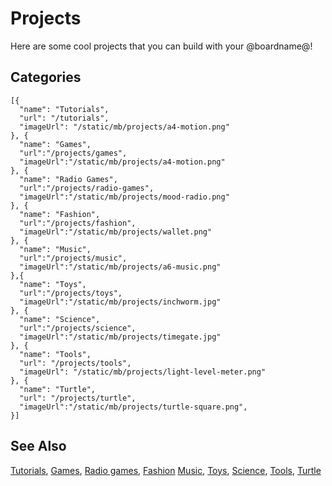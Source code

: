 # Projects

Here are some cool projects that you can build with your @boardname@!

## Categories

```codecard
[{
  "name": "Tutorials",
  "url": "/tutorials",
  "imageUrl": "/static/mb/projects/a4-motion.png"
}, {
  "name": "Games",
  "url":"/projects/games",
  "imageUrl":"/static/mb/projects/a4-motion.png"
}, {
  "name": "Radio Games",
  "url":"/projects/radio-games",
  "imageUrl":"/static/mb/projects/mood-radio.png"
}, {
  "name": "Fashion",
  "url":"/projects/fashion",
  "imageUrl":"/static/mb/projects/wallet.png"
}, {
  "name": "Music",
  "url":"/projects/music",
  "imageUrl":"/static/mb/projects/a6-music.png"
},{
  "name": "Toys",
  "url":"/projects/toys",
  "imageUrl":"/static/mb/projects/inchworm.jpg"
}, {
  "name": "Science",
  "url":"/projects/science",
  "imageUrl":"/static/mb/projects/timegate.jpg"
}, {
  "name": "Tools",
  "url": "/projects/tools",
  "imageUrl": "/static/mb/projects/light-level-meter.png"
}, {
  "name": "Turtle",
  "url": "/projects/turtle",
  "imageUrl":"/static/mb/projects/turtle-square.png",
}]
```

## See Also

[Tutorials](/tutorials),
[Games](/projects/games),
[Radio games](/projects/radio-games),
[Fashion](/projects/fashion)
[Music](/projects/music),
[Toys](/projects/toys),
[Science](/projects/science),
[Tools](/projects/tools),
[Turtle](/projects/turtle)
